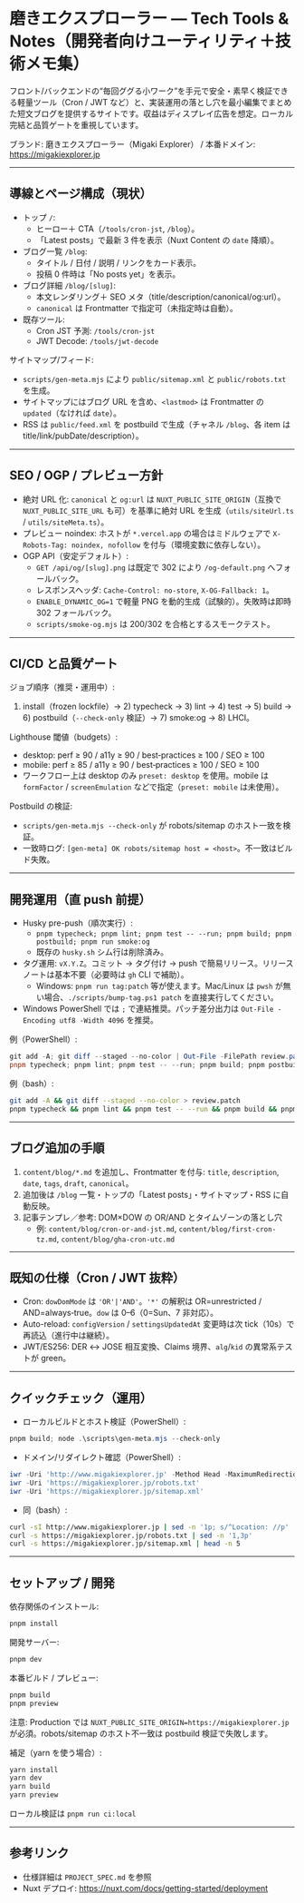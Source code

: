 # 磨きエクスプローラー — Tech Tools & Notes（開発者向けユーティリティ＋技術メモ集）

フロント/バックエンドの“毎回ググる小ワーク”を手元で安全・素早く検証できる軽量ツール（Cron / JWT など）と、実装運用の落とし穴を最小編集でまとめた短文ブログを提供するサイトです。収益はディスプレイ広告を想定。ローカル完結と品質ゲートを重視しています。

ブランド: 磨きエクスプローラー（Migaki Explorer） / 本番ドメイン: https://migakiexplorer.jp

---

## 導線とページ構成（現状）

- トップ `/`:
  - ヒーロー＋ CTA（`/tools/cron-jst`, `/blog`）。
  - 「Latest posts」で最新 3 件を表示（Nuxt Content の `date` 降順）。
- ブログ一覧 `/blog`:
  - タイトル / 日付 / 説明 / リンクをカード表示。
  - 投稿 0 件時は「No posts yet」を表示。
- ブログ詳細 `/blog/[slug]`:
  - 本文レンダリング＋ SEO メタ（title/description/canonical/og:url）。
  - `canonical` は Frontmatter で指定可（未指定時は自動）。
- 既存ツール:
  - Cron JST 予測: `/tools/cron-jst`
  - JWT Decode: `/tools/jwt-decode`

サイトマップ/フィード:

- `scripts/gen-meta.mjs` により `public/sitemap.xml` と `public/robots.txt` を生成。
- サイトマップにはブログ URL を含め、`<lastmod>` は Frontmatter の `updated`（なければ `date`）。
- RSS は `public/feed.xml` を postbuild で生成（チャネル `/blog`、各 item は title/link/pubDate/description）。

---

## SEO / OGP / プレビュー方針

- 絶対 URL 化: `canonical` と `og:url` は `NUXT_PUBLIC_SITE_ORIGIN`（互換で `NUXT_PUBLIC_SITE_URL` も可）を基準に絶対 URL を生成（`utils/siteUrl.ts` / `utils/siteMeta.ts`）。
- プレビュー noindex: ホストが `*.vercel.app` の場合はミドルウェアで `X-Robots-Tag: noindex, nofollow` を付与（環境変数に依存しない）。
- OGP API（安定デフォルト）:
  - `GET /api/og/[slug].png` は既定で 302 により `/og-default.png` へフォールバック。
  - レスポンスヘッダ: `Cache-Control: no-store`, `X-OG-Fallback: 1`。
  - `ENABLE_DYNAMIC_OG=1` で軽量 PNG を動的生成（試験的）。失敗時は即時 302 フォールバック。
  - `scripts/smoke-og.mjs` は 200/302 を合格とするスモークテスト。

---

## CI/CD と品質ゲート

ジョブ順序（推奨・運用中）:

1. install（frozen lockfile）→ 2) typecheck → 3) lint → 4) test → 5) build → 6) postbuild（`--check-only` 検証）→ 7) smoke:og → 8) LHCI。

Lighthouse 閾値（budgets）:

- desktop: perf ≥ 90 / a11y ≥ 90 / best‑practices ≥ 100 / SEO ≥ 100
- mobile: perf ≥ 85 / a11y ≥ 90 / best‑practices ≥ 100 / SEO ≥ 100
- ワークフロー上は desktop のみ `preset: desktop` を使用。mobile は `formFactor` / `screenEmulation` などで指定（`preset: mobile` は未使用）。

Postbuild の検証:

- `scripts/gen-meta.mjs --check-only` が robots/sitemap のホスト一致を検証。
- 一致時ログ: `[gen-meta] OK robots/sitemap host = <host>`。不一致はビルド失敗。

---

## 開発運用（直 push 前提）

- Husky pre-push（順次実行）:
  - `pnpm typecheck; pnpm lint; pnpm test -- --run; pnpm build; pnpm postbuild; pnpm run smoke:og`
  - 既存の `husky.sh` シム行は削除済み。
- タグ運用: `vX.Y.Z`。コミット → タグ付け → push で簡易リリース。リリースノートは基本不要（必要時は `gh` CLI で補助）。
  - Windows: `pnpm run tag:patch` 等が使えます。Mac/Linux は `pwsh` が無い場合、`./scripts/bump-tag.ps1 patch` を直接実行してください。
- Windows PowerShell では `;` で連結推奨。パッチ差分出力は `Out-File -Encoding utf8 -Width 4096` を推奨。

例（PowerShell）:

```powershell
git add -A; git diff --staged --no-color | Out-File -FilePath review.patch -Encoding utf8 -Width 4096
pnpm typecheck; pnpm lint; pnpm test -- --run; pnpm build; pnpm postbuild; pnpm run smoke:og
```

例（bash）:

```bash
git add -A && git diff --staged --no-color > review.patch
pnpm typecheck && pnpm lint && pnpm test -- --run && pnpm build && pnpm postbuild && pnpm run smoke:og
```

---

## ブログ追加の手順

1. `content/blog/*.md` を追加し、Frontmatter を付与: `title`, `description`, `date`, `tags`, `draft`, `canonical`。
2. 追加後は `/blog` 一覧・トップの「Latest posts」・サイトマップ・RSS に自動反映。
3. 記事テンプレ／参考: DOM×DOW の OR/AND とタイムゾーンの落とし穴
   - 例: `content/blog/cron-or-and-jst.md`, `content/blog/first-cron-tz.md`, `content/blog/gha-cron-utc.md`

---

## 既知の仕様（Cron / JWT 抜粋）

- Cron: `dowDomMode` は `'OR'|'AND'`。`'*'` の解釈は OR=unrestricted / AND=always‑true。`dow` は 0–6（0=Sun、7 非対応）。
- Auto-reload: `configVersion` / `settingsUpdatedAt` 変更時は次 tick（10s）で再読込（進行中は継続）。
- JWT/ES256: DER ↔ JOSE 相互変換、Claims 境界、`alg`/`kid` の異常系テストが green。

---

## クイックチェック（運用）

- ローカルビルドとホスト検証（PowerShell）:

```powershell
pnpm build; node .\scripts\gen-meta.mjs --check-only
```

- ドメイン/リダイレクト確認（PowerShell）:

```powershell
iwr -Uri 'http://www.migakiexplorer.jp' -Method Head -MaximumRedirection 0 | Select-Object StatusCode, StatusDescription, Headers
iwr -Uri 'https://migakiexplorer.jp/robots.txt'
iwr -Uri 'https://migakiexplorer.jp/sitemap.xml'
```

- 同（bash）:

```bash
curl -sI http://www.migakiexplorer.jp | sed -n '1p; s/^Location: //p'
curl -s https://migakiexplorer.jp/robots.txt | sed -n '1,3p'
curl -s https://migakiexplorer.jp/sitemap.xml | head -n 5
```

---

## セットアップ / 開発

依存関係のインストール:

```bash
pnpm install
```

開発サーバー:

```bash
pnpm dev
```

本番ビルド / プレビュー:

```bash
pnpm build
pnpm preview
```

注意: Production では `NUXT_PUBLIC_SITE_ORIGIN=https://migakiexplorer.jp` が必須。robots/sitemap のホスト不一致は postbuild 検証で失敗します。

補足（yarn を使う場合）:

```bash
yarn install
yarn dev
yarn build
yarn preview
```

ローカル検証は `pnpm run ci:local`

---

## 参考リンク

- 仕様詳細は `PROJECT_SPEC.md` を参照
- Nuxt デプロイ: https://nuxt.com/docs/getting-started/deployment
